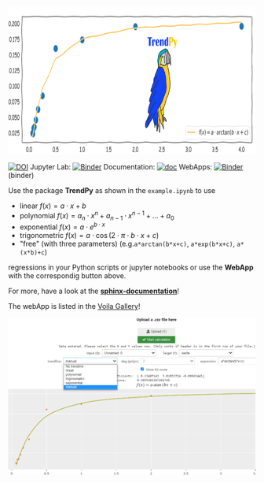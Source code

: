 <img src="figures/gallery_logo.PNG"  height="300"  />

[![DOI](https://zenodo.org/badge/DOI/10.5281/zenodo.7009281.svg)](https://doi.org/10.5281/zenodo.7009281) Jupyter Lab:   [![Binder](https://mybinder.org/badge_logo.svg)](https://mybinder.org/v2/gh/zolabar/trendPy/HEAD) Documentation: [![doc](https://img.shields.io/badge/Made%20with-Sphinx-1f425f.svg)](https://zolabar.github.io/trendPy/) WebApps: [![Binder](https://mybinder.org/badge_logo.svg)](https://mybinder.org/v2/gh/zolabar/trendPy/HEAD?urlpath=voila%2Frender%2F/trendpy_webapp.ipynb) (binder) 





Use the package **TrendPy** as shown in the ```example.ipynb``` to use 

* linear $f(x)=a\cdot x+b$
* polynomial $f(x)=a_n\cdot x^n+a_{n-1}\cdot x^{n-1}+...+a_0$
* exponential $f(x)=a\cdot e^{b\cdot x}$
* trigonometric $f(x)=a\cdot \cos(2\cdot \pi\cdot b\cdot x+c)$
* "free" (with three parameters) (e.g.```a*arctan(b*x+c)```, ```a*exp(b*x+c)```, ```a*(x*b)+c```)

regressions in your Python scripts or jupyter notebooks or use the **WebApp** with the correspondig button above.

For more, have a look at the [**sphinx-documentation**](https://zolabar.github.io/trendPy/)!

The webApp is listed in the [Voila Gallery](https://voila-gallery.org/)!

<img src="figures/screenshot3.PNG"  />

